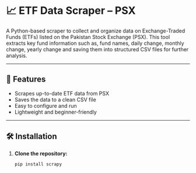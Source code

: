 # 📈 ETF Data Scraper – PSX

A Python-based scraper to collect and organize data on Exchange-Traded Funds (ETFs) listed on the Pakistan Stock Exchange (PSX). This tool extracts key fund information such as, fund names, daily change, monthly change, yearly change and  saving them into structured CSV files for further analysis.

---

## 🚀 Features

- Scrapes up-to-date ETF data from PSX
- Saves the data to a clean CSV file
- Easy to configure and run
- Lightweight and beginner-friendly

---

## 🛠️ Installation

1. **Clone the repository:**
   ```bash
   pip install scrapy





